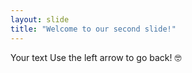 ```yaml
---
layout: slide
title: "Welcome to our second slide!"
---
```

Your text
Use the left arrow to go back!
:nerd_face:
